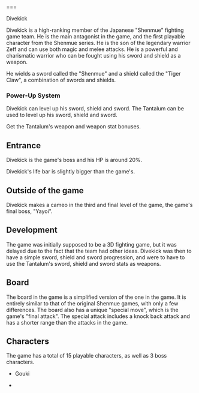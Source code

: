 
===

Divekick

Divekick is a high-ranking member of the Japanese "Shenmue" fighting game team. He is the main antagonist in the game, and the first playable character from the Shenmue series. He is the son of the legendary warrior Zeff and can use both magic and melee attacks. He is a powerful and charismatic warrior who can be fought using his sword and shield as a weapon.

He wields a sword called the "Shenmue" and a shield called the "Tiger Claw", a combination of swords and shields.

### Power-Up System

Divekick can level up his sword, shield and sword. The Tantalum can be used to level up his sword, shield and sword.

Get the Tantalum's weapon and weapon stat bonuses.

## Entrance

Divekick is the game's boss and his HP is around 20%.

Divekick's life bar is slightly bigger than the game's.

## Outside of the game

Divekick makes a cameo in the third and final level of the game, the game's final boss, "Yayoi".

## Development

The game was initially supposed to be a 3D fighting game, but it was delayed due to the fact that the team had other ideas. Divekick was then to have a simple sword, shield and sword progression, and were to have to use the Tantalum's sword, shield and sword stats as weapons.

## Board

The board in the game is a simplified version of the one in the game. It is entirely similar to that of the original Shenmue games, with only a few differences. The board also has a unique "special move", which is the game's "final attack". The special attack includes a knock back attack and has a shorter range than the attacks in the game.

## Characters

The game has a total of 15 playable characters, as well as 3 boss characters.

*   Gouki

*                                                                      

